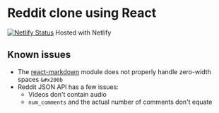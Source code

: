 # Reddit clone using React

[![Netlify Status](https://api.netlify.com/api/v1/badges/7fd90b78-50bd-4115-a1b9-881d9176b4d4/deploy-status)](https://app.netlify.com/sites/adversary/deploys)
Hosted with Netlify

## Known issues

- The [react-markdown](https://www.npmjs.com/package/react-markdown) module does not properly handle zero-width spaces `&#x200b`
- Reddit JSON API has a few issues:
  - Videos don't contain audio
  - `num_comments` and the actual number of comments don't equate
